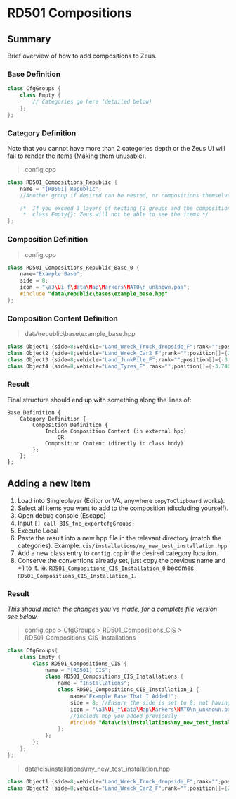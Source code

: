 # RD501 Compositions

## Summary

Brief overview of how to add compositions to Zeus.

### Base Definition

```cpp
class CfgGroups {
    class Empty {
        // Categories go here (detailed below)
    };
};
```

### Category Definition

Note that you cannot have more than 2 categories depth or the Zeus UI will fail to render the items (Making them unusable).
> config.cpp

```cpp
class RD501_Compositions_Republic {
    name = "[RD501] Republic";
    //Another group if desired can be nested, or compositions themselves.

    /*  If you exceed 3 layers of nesting (2 groups and the composition itself) inside
     *  class Empty{}: Zeus will not be able to see the items.*/
};
```

### Composition Definition

> config.cpp

```cpp
class RD501_Compositions_Republic_Base_0 {
    name="Example Base";
    side = 8;
    icon = "\a3\Ui_f\data\Map\Markers\NATO\n_unknown.paa";
    #include "data\republic\bases\example_base.hpp"
};
```

### Composition Content Definition

> data\republic\base\example_base.hpp

```cpp
class Object1 {side=8;vehicle="Land_Wreck_Truck_dropside_F";rank="";position[]={-0.291016,3.2417,-0.00143862};dir=201.1;};
class Object2 {side=8;vehicle="Land_Wreck_Car2_F";rank="";position[]={2.88428,0.916016,0.601496};dir=107.267;};
class Object3 {side=8;vehicle="Land_JunkPile_F";rank="";position[]={-3.45459,2.1582,-0.24174};dir=0;};
class Object4 {side=8;vehicle="Land_Tyres_F";rank="";position[]={-3.74097,2.26416,0.0051589};dir=0;};
```

### Result

Final structure should end up with something along the lines of:
```
Base Definition {
    Category Definition {
        Composition Definition {
            Include Composition Content (in external hpp) 
                OR 
            Composition Content (directly in class body)
        };
    };
};
```

## Adding a new Item

1. Load into Singleplayer (Editor or VA, anywhere `copyToClipboard` works).
2. Select all items you want to add to the composition (discluding yourself).
3. Open debug console (Escape)
4. Input `[] call BIS_fnc_exportcfgGroups;`
5. Execute Local
6. Paste the result into a new hpp file in the relevant directory (match the categories). Example: `cis/installations/my_new_test_installation.hpp`
7. Add a new class entry to `config.cpp` in the desired category location.
8. Conserve the conventions already set, just copy the previous name and +1 to it. ie. `RD501_Compositions_CIS_Installation_0` becomes `RD501_Compositions_CIS_Installation_1`.

### Result

*This should match the changes you've made, for a complete file version see below.*

> config.cpp > CfgGroups > RD501_Compositions_CIS > RD501_Compositions_CIS_Installations
```cpp
class CfgGroups{
    class Empty {
        class RD501_Compositions_CIS {
            name = "[RD501] CIS";
            class RD501_Compositions_CIS_Installations {
                name = "Installations";
                class RD501_Compositions_CIS_Installation_1 {
                    name="Example Base That I Added!";
                    side = 8; //Ensure the side is set to 8, not having this will prevent the composition from showing.
                    icon = "\a3\Ui_f\data\Map\Markers\NATO\n_unknown.paa";
                    //include hpp you added previously
                    #include "data\cis\installations\my_new_test_installation.hpp"
                };
            };
        };
    };
};
```

> data\cis\installations\my_new_test_installation.hpp

```cpp
class Object1 {side=8;vehicle="Land_Wreck_Truck_dropside_F";rank="";position[]={-0.291016,3.2417,-0.00143862};dir=201.1;};
class Object2 {side=8;vehicle="Land_Wreck_Car2_F";rank="";position[]={2.88428,0.916016,0.601496};dir=107.267;};
```
